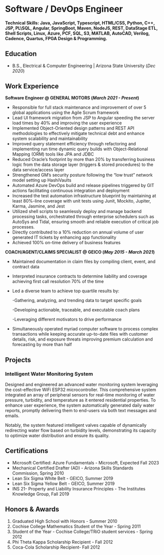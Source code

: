 # Software / DevOps Engineer

#### Technical Skills: Java, JavaScript, Typescript, HTML/CSS, Python, C++, JSP, PL\SQL, Angular, SpringBoot, Maven, NodeJS, REST, DataStage ETL, Shell Scripts, Linux, Azure, PCF, SQL, S3, MATLAB, AutoCAD, Verilog, Cadence, Quartus, FPGA Design & Programming. 

## Education			        		
- B.S., Electrical & Computer Engineering | Arizona State University (_Dec 2020_)

## Work Experience
**Software Engineer @ GENERAL MOTORS (_March 2021 - Present_)**
- Responsible for full stack maintenance and improvement of over 5 global applications using the Agile Scrum framework
- Lead UI framework migration from JSP to Angular speeding the server load times by 40% and improving the user experience
- Implemented Object-Oriented design patterns and REST API methodologies to effectively mitigate technical debt and enhance system scalability and maintainability
- Improved query statement efficiency through refactoring and implementing run time dynamic query builds with Object-Relational Mapping (ORM) tools like JPA and JDBC
- Reduced Oracle’s footprint by more than 20% by transferring business logic from the data storage layer (triggers & stored procedures) to the data service/access layer
- Strengthened GM’s security posture following the “low trust” network model setting up HashiVaults
- Automated Azure DevOps build and release pipelines triggered by GIT actions facilitating continuous integration and deployment
- Increased the test automation infrastructure blueprint by maintaining at least 80%-line coverage with unit tests using Junit, Mockito, Jupiter, Karma, Jasmine, and Jest
- Utilized shell scripts to seamlessly deploy and manage backend processing tasks, orchestrated through enterprise schedulers such as AutoSys and Tidal, ensuring smooth and reliable execution of critical job processes.
- Directly contributed to a 10% reduction on annual volume of user generated IT tickets by enhancing app functionality
- Achieved 100% on-time delivery of business features

**COACH/AGENT/CLAIMS SPECIALIST @ GEICO (_May 2015 - March 2021_)**
- Maintained documentation in claim files by compiling client, event, and contract data
- Interpreted insurance contracts to determine liability and coverage achieving first call resolution 70% of the time
- Led a diverse team to achieve top quartile results by:
  
  -Gathering, analyzing, and trending data to target specific goals
  
  -Developing actionable, traceable, and executable coach plans
  
  -Leveraging different motivators to drive performance
  
- Simultaneously operated myriad computer software to process complex transactions while keeping accurate up-to-date files with customer details, risk, and exposure threats improving premium calculation and forecasting by more than half

## Projects
### Intelligent Water Monitoring System

Designed and engineered an advanced water monitoring system leveraging the cost-effective WiFi ESP32 microcontroller. This comprehensive system integrated an array of peripheral sensors for real-time monitoring of water pressure, turbidity, and temperature as it entered residential properties. To enhance user experience, the system automatically generated daily water reports, promptly delivering them to end-users via both text messages and emails.

Notably, the system featured intelligent valves capable of dynamically redirecting water flow based on turbidity levels, demonstrating its capacity to optimize water distribution and ensure its quality.

## Certifications
- Microsoft Certified: Azure Fundamentals - Microsoft, Expected Fall 2023
- Mechanical Certified Drafter (AD) - Arizona Skills Standards Commission, Spring 2010
- Lean Six Sigma White Belt - GEICO, Summer 2019
- Lean Six Sigma Yellow Belt - GEICO, Summer 2019
- INS 21- Property and Liability Insurance Principles - The Institutes Knowledge Group, Fall 2019

## Honors & Awards
1. Graduated High School with Honors - Summer 2010
2. Cochise College Mathematics Student of the Year - Spring 2011
3. Student of the Year - Cochise College/TRiO student services - Spring 2012
4. Phi Theta Kappa Scholarship Recipient - Fall 2012
5. Coca-Cola Scholarship Recipient- Fall 2012
